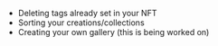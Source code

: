 * Deleting tags already set in your NFT
* Sorting your creations/collections
* Creating your own gallery (this is being worked on)